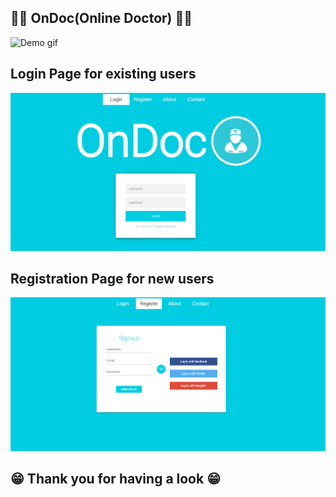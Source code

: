 ## 👩‍⚕️ OnDoc(Online Doctor) 👨‍⚕️

![Demo gif](./OnDoc.gif)



## Login Page for existing users

![Login Page](./OnDoc_Login.png)

## Registration Page for new users

![Registration Page](./Register.png)


## 😁 Thank you for having a look 😁



## 
